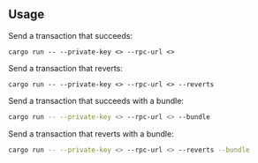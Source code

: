 
## Usage

Send a transaction that succeeds:
```
cargo run -- --private-key <> --rpc-url <>
```

Send a transaction that reverts:
```
cargo run -- --private-key <> --rpc-url <> --reverts
```

Send a transaction that succeeds with a bundle:

```bash
cargo run -- --private-key <> --rpc-url <> --bundle
```

Send a transaction that reverts with a bundle:
```bash
cargo run -- --private-key <> --rpc-url <> --reverts --bundle
```
